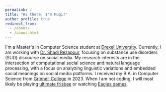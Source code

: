 ```yaml
---
permalink: /
title: "Hi there, I'm Muqi!"
author_profile: true
redirect_from: 
  - /about/
  - /about.html
---
```

I'm a Master's in Computer Science student at [Drexel University](https://drexel.edu/cci/). Currently, I am working with [Dr. Shadi Rezapour](https://www.shadirezapour.com/about), focusing on substance use disorders (SUD) discourse on social media. My research interests are in the intersection of computational social science and natural language processing, with a focus on analyzing linguistic variations and embedded social meanings on social media platforms. I received my B.A. in Computer Science from [Grinnell College](https://www.grinnell.edu/) in 2023. When I am not coding, I will most likely be playing [ultimate frisbee](https://philadelphia.leaguelab.com/team/793221/Flying-Discs) or watching [Eagles games](https://www.reddit.com/r/eagles/comments/18vgpkv/what_the_hell_are_you_doing/). 


